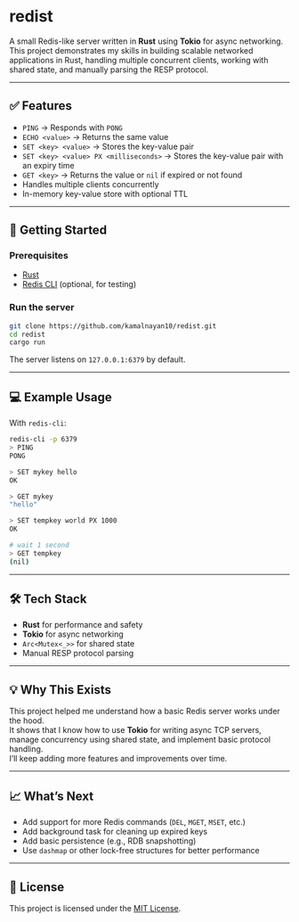 # redist

A small Redis-like server written in **Rust** using **Tokio** for async networking.  
This project demonstrates my skills in building scalable networked applications in Rust, handling multiple concurrent clients, working with shared state, and manually parsing the RESP protocol.

---

## ✅ Features

- `PING` → Responds with `PONG`
- `ECHO <value>` → Returns the same value
- `SET <key> <value>` → Stores the key-value pair
- `SET <key> <value> PX <milliseconds>` → Stores the key-value pair with an expiry time
- `GET <key>` → Returns the value or `nil` if expired or not found
- Handles multiple clients concurrently
- In-memory key-value store with optional TTL

---

## 🚀 Getting Started

### Prerequisites

- [Rust](https://www.rust-lang.org/tools/install)
- [Redis CLI](https://redis.io/docs/getting-started/installation/) (optional, for testing)

### Run the server

```bash
git clone https://github.com/kamalnayan10/redist.git
cd redist
cargo run
```

The server listens on `127.0.0.1:6379` by default.

---

## 💻 Example Usage

With `redis-cli`:

```bash
redis-cli -p 6379
> PING
PONG

> SET mykey hello
OK

> GET mykey
"hello"

> SET tempkey world PX 1000
OK

# wait 1 second
> GET tempkey
(nil)
```

---

## 🛠 Tech Stack

- **Rust** for performance and safety
- **Tokio** for async networking
- `Arc<Mutex<_>>` for shared state
- Manual RESP protocol parsing

---

## 💡 Why This Exists

This project helped me understand how a basic Redis server works under the hood.  
It shows that I know how to use **Tokio** for writing async TCP servers, manage concurrency using shared state, and implement basic protocol handling.  
I’ll keep adding more features and improvements over time.

---

## 📈 What’s Next

- Add support for more Redis commands (`DEL`, `MGET`, `MSET`, etc.)
- Add background task for cleaning up expired keys
- Add basic persistence (e.g., RDB snapshotting)
- Use `dashmap` or other lock-free structures for better performance

---

## 📄 License

This project is licensed under the [MIT License](LICENSE).

